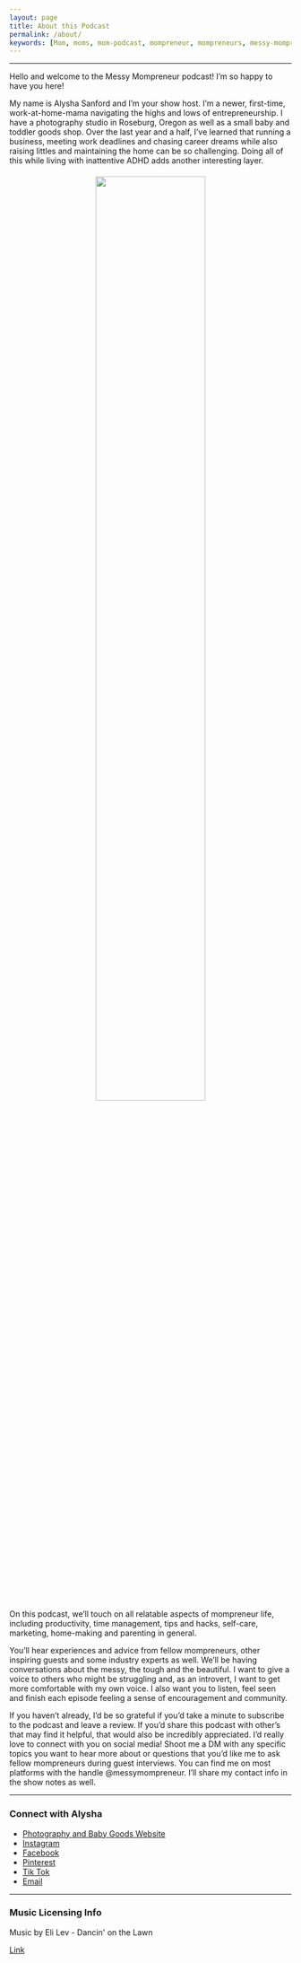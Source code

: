 ```yaml
---
layout: page
title: About this Podcast
permalink: /about/
keywords: [Mom, moms, mom-podcast, mompreneur, mompreneurs, messy-mompreneur, messy-mompreneur-podcast,  entrepreneur, entrepreneurs, motherhood, work-life balance, work-at-home-mom, working-mom, mompreneur-life, female-entrepreneur,  parenthood, parenting, parenting-podcast, parenthood-podcast,  mom-boss, mom-boss-podcast, lady-boss, lady-boss-podcast, boss-mom, boss-mom-podcast, podcast, podcasts, podcasters, podcast-show, podcast-junkie, about, about-page]
---
```


<hr>

Hello and welcome to the Messy Mompreneur podcast! I’m so happy to have you here!

My name is Alysha Sanford and I’m your show host. I’m a newer, first-time, work-at-home-mama navigating the highs and lows of entrepreneurship. I have a photography studio in Roseburg, Oregon as well as a small baby and toddler goods shop. Over the last year and a half, I’ve learned that running a business, meeting work deadlines and chasing career dreams while also raising littles and maintaining the home can be so challenging. Doing all of this while living with inattentive ADHD adds another interesting layer.

<p style="margin: 20px;" align="center">
  <img src="/assets/img/podcast-cover.png" width="65%" height="65%">
</p>

On this podcast, we’ll touch on all relatable aspects of mompreneur life, including productivity, time management, tips and hacks, self-care, marketing, home-making and parenting in general.

You’ll hear experiences and advice from fellow mompreneurs, other inspiring guests and some industry experts as well. We’ll be having conversations about the messy, the tough and the beautiful. I want to give a voice to others who might be struggling and, as an introvert, I want to get more comfortable with my own voice. I also want you to listen, feel seen and finish each episode feeling a sense of encouragement and community.

If you haven’t already, I’d be so grateful if you’d take a minute to subscribe to the podcast and leave a review. If you’d share this podcast with other’s that may find it helpful, that would also be incredibly appreciated. I’d really love to connect with you on social media! Shoot me a DM with any specific topics you want to hear more about or questions that you’d like me to ask fellow mompreneurs during guest interviews. You can find me on most platforms with the handle @messymompreneur. I’ll share my contact info in the show notes as well.

<hr>

### Connect with Alysha

- [Photography and Baby Goods Website](https://www.alyshasanfordphoto.com)
- [Instagram](https://www.instagram.com/messymompreneur)
- [Facebook](https://www.facebook.com/messymompreneur23)
- [Pinterest](https://pin.it/7DTvRGw)
- [Tik Tok](https://www.tiktok.com/@messymompreneur)
- [Email](mailto:messymompreneur@gmail.com)

<hr>

### Music Licensing Info

Music by Eli Lev - Dancin' on the Lawn

[Link](https://thmatc.co/?l=032B32EA)